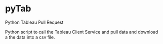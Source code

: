 # pyTab
Python Tableau Pull Request

Python script to call the Tableau Client Service and pull data and download a the data into a csv file. 
